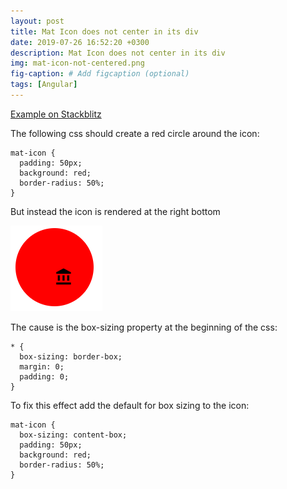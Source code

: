 ```yaml
---
layout: post
title: Mat Icon does not center in its div
date: 2019-07-26 16:52:20 +0300
description: Mat Icon does not center in its div
img: mat-icon-not-centered.png
fig-caption: # Add figcaption (optional)
tags: [Angular]
---
```

[Example on Stackblitz](https://stackblitz.com/edit/angular-mat-icon-center-div)

The following css should create a red circle around the icon:
```
mat-icon {
  padding: 50px;
  background: red;
  border-radius: 50%;
}
```
But instead the icon is rendered at the right bottom

![Icon](../assets/img/201907/icon-not-centered.png)

The cause is the box-sizing property at the beginning of the css:
```
* {
  box-sizing: border-box;
  margin: 0;
  padding: 0;
}
```
To fix this effect add the default for box sizing to the icon:
```
mat-icon {
  box-sizing: content-box;
  padding: 50px;
  background: red;
  border-radius: 50%;
}
```